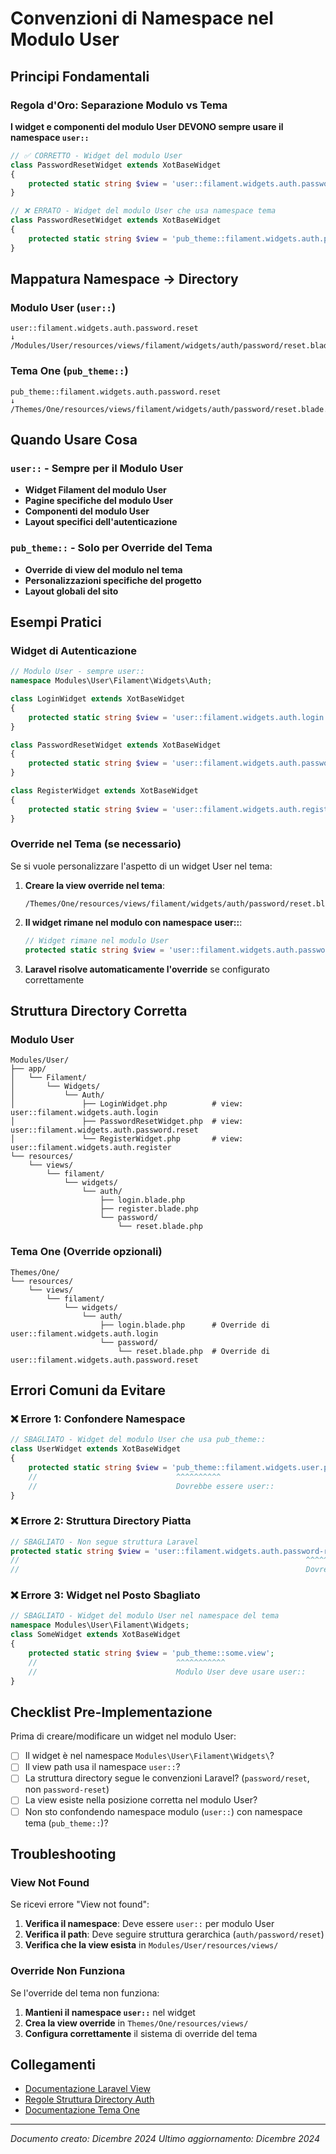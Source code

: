 # Convenzioni di Namespace nel Modulo User

## Principi Fondamentali

### Regola d'Oro: Separazione Modulo vs Tema

**I widget e componenti del modulo User DEVONO sempre usare il namespace `user::`**

```php
// ✅ CORRETTO - Widget del modulo User
class PasswordResetWidget extends XotBaseWidget
{
    protected static string $view = 'user::filament.widgets.auth.password.reset';
}

// ❌ ERRATO - Widget del modulo User che usa namespace tema
class PasswordResetWidget extends XotBaseWidget
{
    protected static string $view = 'pub_theme::filament.widgets.auth.password.reset';
}
```

## Mappatura Namespace → Directory

### Modulo User (`user::`)
```
user::filament.widgets.auth.password.reset
↓
/Modules/User/resources/views/filament/widgets/auth/password/reset.blade.php
```

### Tema One (`pub_theme::`)
```
pub_theme::filament.widgets.auth.password.reset
↓
/Themes/One/resources/views/filament/widgets/auth/password/reset.blade.php
```

## Quando Usare Cosa

### `user::` - Sempre per il Modulo User
- **Widget Filament del modulo User**
- **Pagine specifiche del modulo User**
- **Componenti del modulo User**
- **Layout specifici dell'autenticazione**

### `pub_theme::` - Solo per Override del Tema
- **Override di view del modulo nel tema**
- **Personalizzazioni specifiche del progetto**
- **Layout globali del sito**

## Esempi Pratici

### Widget di Autenticazione

```php
// Modulo User - sempre user::
namespace Modules\User\Filament\Widgets\Auth;

class LoginWidget extends XotBaseWidget
{
    protected static string $view = 'user::filament.widgets.auth.login';
}

class PasswordResetWidget extends XotBaseWidget  
{
    protected static string $view = 'user::filament.widgets.auth.password.reset';
}

class RegisterWidget extends XotBaseWidget
{
    protected static string $view = 'user::filament.widgets.auth.register';
}
```

### Override nel Tema (se necessario)

Se si vuole personalizzare l'aspetto di un widget User nel tema:

1. **Creare la view override nel tema**:
   ```
   /Themes/One/resources/views/filament/widgets/auth/password/reset.blade.php
   ```

2. **Il widget rimane nel modulo con namespace user::**:
   ```php
   // Widget rimane nel modulo User
   protected static string $view = 'user::filament.widgets.auth.password.reset';
   ```

3. **Laravel risolve automaticamente l'override** se configurato correttamente

## Struttura Directory Corretta

### Modulo User
```
Modules/User/
├── app/
│   └── Filament/
│       └── Widgets/
│           └── Auth/
│               ├── LoginWidget.php          # view: user::filament.widgets.auth.login
│               ├── PasswordResetWidget.php  # view: user::filament.widgets.auth.password.reset
│               └── RegisterWidget.php       # view: user::filament.widgets.auth.register
└── resources/
    └── views/
        └── filament/
            └── widgets/
                └── auth/
                    ├── login.blade.php
                    ├── register.blade.php
                    └── password/
                        └── reset.blade.php
```

### Tema One (Override opzionali)
```
Themes/One/
└── resources/
    └── views/
        └── filament/
            └── widgets/
                └── auth/
                    ├── login.blade.php      # Override di user::filament.widgets.auth.login
                    └── password/
                        └── reset.blade.php  # Override di user::filament.widgets.auth.password.reset
```

## Errori Comuni da Evitare

### ❌ Errore 1: Confondere Namespace
```php
// SBAGLIATO - Widget del modulo User che usa pub_theme::
class UserWidget extends XotBaseWidget
{
    protected static string $view = 'pub_theme::filament.widgets.user.profile';
    //                               ^^^^^^^^^^ 
    //                               Dovrebbe essere user::
}
```

### ❌ Errore 2: Struttura Directory Piatta
```php
// SBAGLIATO - Non segue struttura Laravel
protected static string $view = 'user::filament.widgets.auth.password-reset';
//                                                                ^^^^^^^^^^^^
//                                                                Dovrebbe essere password.reset
```

### ❌ Errore 3: Widget nel Posto Sbagliato
```php
// SBAGLIATO - Widget del modulo User nel namespace del tema
namespace Modules\User\Filament\Widgets;
class SomeWidget extends XotBaseWidget
{
    protected static string $view = 'pub_theme::some.view';
    //                               ^^^^^^^^^^^
    //                               Modulo User deve usare user::
}
```

## Checklist Pre-Implementazione

Prima di creare/modificare un widget nel modulo User:

- [ ] Il widget è nel namespace `Modules\User\Filament\Widgets\`?
- [ ] Il view path usa il namespace `user::`?
- [ ] La struttura directory segue le convenzioni Laravel? (`password/reset`, non `password-reset`)
- [ ] La view esiste nella posizione corretta nel modulo User?
- [ ] Non sto confondendo namespace modulo (`user::`) con namespace tema (`pub_theme::`)?

## Troubleshooting

### View Not Found
Se ricevi errore "View not found":

1. **Verifica il namespace**: Deve essere `user::` per modulo User
2. **Verifica il path**: Deve seguire struttura gerarchica (`auth/password/reset`)
3. **Verifica che la view esista** in `Modules/User/resources/views/`

### Override Non Funziona
Se l'override del tema non funziona:

1. **Mantieni il namespace `user::`** nel widget
2. **Crea la view override** in `Themes/One/resources/views/`
3. **Configura correttamente** il sistema di override del tema

## Collegamenti

- [Documentazione Laravel View](https://laravel.com/docs/views)
- [Regole Struttura Directory Auth](../../../.windsurf/rules/translations.md#regola-critica-struttura-directory-auth-laravel)
- [Documentazione Tema One](../../../Themes/One/docs/README.md)

---

*Documento creato: Dicembre 2024*
*Ultimo aggiornamento: Dicembre 2024*

